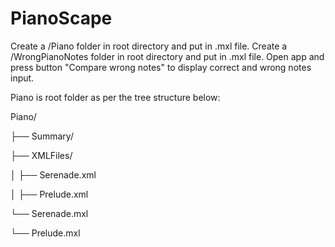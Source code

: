 # PianoScape

Create a /Piano folder in root directory and put in .mxl file.
Create a /WrongPianoNotes folder in root directory and put in .mxl file.
Open app and press button "Compare wrong notes" to display correct and wrong notes input.

Piano is root folder as per the tree structure below:

Piano/

├── Summary/

├── XMLFiles/

│   ├── Serenade.xml

│   ├── Prelude.xml

└── Serenade.mxl

└── Prelude.mxl
